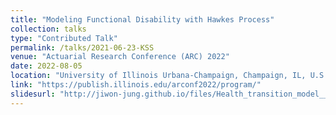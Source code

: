 ```yaml
---
title: "Modeling Functional Disability with Hawkes Process"
collection: talks
type: "Contributed Talk"
permalink: /talks/2021-06-23-KSS
venue: "Actuarial Research Conference (ARC) 2022"
date: 2022-08-05
location: "University of Illinois Urbana-Champaign, Champaign, IL, U.S."
link: "https://publish.illinois.edu/arconf2022/program/" 
slidesurl: "http://jiwon-jung.github.io/files/Health_transition_model___ARC_2022_summer_conference.pdf"
--- 
```

 
  
